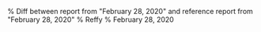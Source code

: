 % Diff between report from "February 28, 2020" and reference report from "February 28, 2020"
% Reffy
% February 28, 2020

